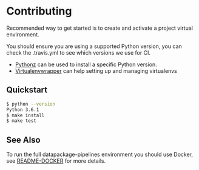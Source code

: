 # Contributing

Recommended way to get started is to create and activate a project virtual environment.

You should ensure you are using a supported Python version, you can check the .travis.yml to see which versions we use for CI.

* [Pythonz](https://github.com/saghul/pythonz#installation) can be used to install a specific Python version.
* [Virtualenvwrapper](http://virtualenvwrapper.readthedocs.io/en/latest/install.html#basic-installation) can help setting up and managing virtualenvs

## Quickstart

```bash
$ python --version
Python 3.6.1
$ make install
$ make test
```

## See Also

To run the full datapackage-pipelines environment you should use Docker, see [README-DOCKER](README-DOCKER.md) for more details.
